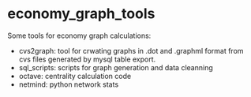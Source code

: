 economy_graph_tools
===================
Some tools for economy graph calculations:
* cvs2graph: tool for crwating graphs in .dot and .graphml format from cvs files generated by mysql table export.
* sql_scripts: scripts for graph generation and data cleanning
* octave: centrality calculation code
* netmind: python network stats
